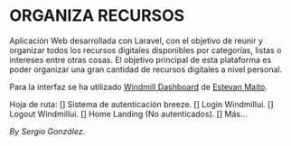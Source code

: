 # ORGANIZA RECURSOS
Aplicación Web desarrollada con Laravel, con el objetivo de reunir y organizar todos los recursos digitales disponibles por categorías, listas o intereses entre otras cosas. El objetivo principal de esta plataforma es poder organizar una gran cantidad de recursos digitales a nivel personal.

Para la interfaz se ha utilizado [Windmill Dashboard](https://windmillui.com/) de [Estevan Maito](https://twitter.com/estevanmaito).

Hoja de ruta:
[] Sistema de autenticación breeze.
[] Login Windmillui.
[] Logout Windmillui.
[] Home Landing (No autenticados).
[] Más...

_By Sergio González._
